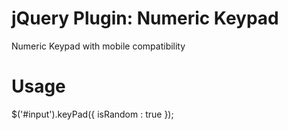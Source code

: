 # jQuery Plugin: Numeric Keypad
Numeric Keypad with mobile compatibility

# Usage

$('#input').keyPad({
    isRandom : true
});
